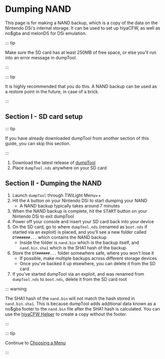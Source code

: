 # Dumping NAND

This page is for making a NAND backup, which is a copy of the data on the Nintendo DSi's internal storage. It can be used to set up hiyaCFW, as well as no$gba and melonDS for DSi emulation.

::: tip

Make sure the SD card has at least 250MB of free space, or else you'll run into an error message in dumpTool.

:::

::: tip

It is highly recommended that you do this. A NAND backup can be used as a restore point in the future, in case of a brick.

:::

## Section I - SD card setup

::: tip

If you have already downloaded dumpTool from another section of this guide, you can skip this section.

:::

1. Download the latest release of [dumpTool](https://github.com/zoogie/dumpTool/releases/latest/download/dumpTool.nds)
1. Place `dumpTool.nds` anywhere on your SD card


## Section II - Dumping the NAND

1. Launch `dumpTool` through TWiLight Menu++
1. Hit the <kbd class="face">A</kbd> button on your Nintendo DSi to start dumping your NAND
    - A NAND backup typically takes around 7 minutes
1. When the NAND backup is complete, hit the <kbd>START</kbd> button on your Nintendo DSi to exit dumpTool
1. Power off your console and insert your SD card back into your device
1. On the SD card, go to where `dumpTool.nds` (renamed as `boot.nds` if started via an exploit) is placed, and you'll see a new folder called `DT######...` which contains the NAND backup
    - Inside the folder is `nand.bin` which is the backup itself, and `nand.bin.sha1` which is the SHA1 hash of the backup
1. Store the `DT######...` folder somewhere safe, where you won't lose it
    - If possible, make multiple backups across different storage devices
    - Once you've backed it up elsewhere, you can delete it from the SD card
1. If you've started dumpTool via an exploit, and was renamed from `dumpTool.nds` to `boot.nds`, delete it from the SD card root

::: warning

The SHA1 hash of the `nand.bin` will not match the hash stored in `nand.bin.sha1`. This is because dumpTool adds additional data known as a no$gba footer to the `nand.bin` file after the SHA1 hash is calculated. You can use the [hiyaCFW Helper](https://github.com/mondul/HiyaCFW-Helper/releases) to create a copy without the footer.

:::

::: tip

Continue to [Choosing a Menu](choosing-a-menu.html)

:::
